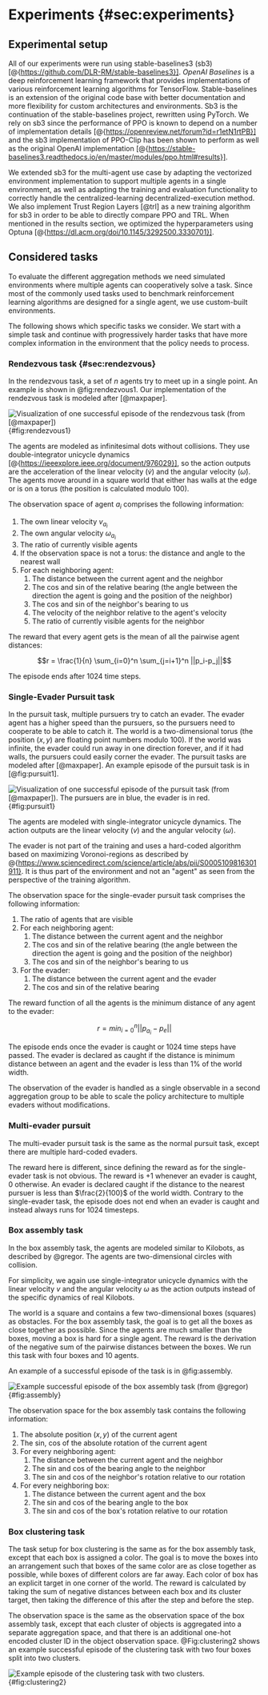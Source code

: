 # Experiments {#sec:experiments}

## Experimental setup

All of our experiments were run using stable-baselines3 (sb3)
[@{https://github.com/DLR-RM/stable-baselines3}]. _OpenAI Baselines_ is a deep
reinforcement learning framework that provides implementations of various
reinforcement learning algorithms for TensorFlow. Stable-baselines is an
extension of the original code base with better documentation and more
flexibility for custom architectures and environments. Sb3 is the continuation
of the stable-baselines project, rewritten using PyTorch. We rely on sb3 since
the performance of PPO is known to depend on a number of implementation details
[@{https://openreview.net/forum?id=r1etN1rtPB}] and the sb3 implementation of
PPO-Clip has been shown to perform as well as the original OpenAI implementation
[@{https://stable-baselines3.readthedocs.io/en/master/modules/ppo.html#results}].

We extended sb3 for the multi-agent use case by adapting the vectorized
environment implementation to support multiple agents in a single environment,
as well as adapting the training and evaluation functionality to correctly
handle the centralized-learning decentralized-execution method. We also
implement Trust Region Layers [@trl] as a new training algorithm for sb3 in
order to be able to directly compare PPO and TRL. When mentioned in the results
section, we optimized the hyperparameters using Optuna
[@{https://dl.acm.org/doi/10.1145/3292500.3330701}].

<!-- {describe batch size, other meta settings} -->

## Considered tasks

To evaluate the different aggregation methods we need simulated environments
where multiple agents can cooperatively solve a task. Since most of the commonly
used tasks used to benchmark reinforcement learning algorithms are designed for
a single agent, we use custom-built environments.

The following shows which specific tasks we consider. We start with a simple
task and continue with progressively harder tasks that have more complex
information in the environment that the policy needs to process.

### Rendezvous task {#sec:rendezvous}

In the rendezvous task, a set of $n$ agents try to meet up in a single point. An
example is shown in @fig:rendezvous1. Our implementation of the rendezvous task
is modeled after [@maxpaper].

![Visualization of one successful episode of the rendezvous task (from [@maxpaper])](images/rendezvous1.png){#fig:rendezvous1}

The agents are modeled as infinitesimal dots without collisions. They use
double-integrator unicycle dynamics
[@{https://ieeexplore.ieee.org/document/976029}], so the action outputs are the
acceleration of the linear velocity ($\dot{v}$) and the angular velocity
($\dot{ω}$). The agents move around in a square world that either has walls at
the edge or is on a torus (the position is calculated modulo $100$).

The observation space of agent $a_i$ comprises the following information:

1.  The own linear velocity $v_{a_i}$
2.  The own angular velocity $ω_{a_i}$
3.  The ratio of currently visible agents
4.  If the observation space is not a torus: the distance and angle to the
    nearest wall
5.  For each neighboring agent:
    1.  The distance between the current agent and the neighbor
    2.  The cos and sin of the relative bearing (the angle between the direction
        the agent is going and the position of the neighbor)
    3.  The cos and sin of the neighbor's bearing to us
    4.  The velocity of the neighbor relative to the agent's velocity
    5.  The ratio of currently visible agents for the neighbor

The reward that every agent gets is the mean of all the pairwise agent
distances:

$$r = \frac{1}{n} \sum_{i=0}^n \sum_{j=i+1}^n ||p_i-p_j||$$

The episode ends after 1024 time steps.

### Single-Evader Pursuit task

In the pursuit task, multiple pursuers try to catch an evader. The evader agent
has a higher speed than the pursuers, so the pursuers need to cooperate to be
able to catch it. The world is a two-dimensional torus (the position $(x, y)$
are floating point numbers modulo 100). If the world was infinite, the evader
could run away in one direction forever, and if it had walls, the pursuers could
easily corner the evader. The pursuit tasks are modeled after [@maxpaper]. An
example episode of the pursuit task is in [@fig:pursuit1].

![Visualization of one successful episode of the pursuit task (from [@maxpaper]). The pursuers are in blue, the evader is in red.](images/pursuit1.png){#fig:pursuit1}

The agents are modeled with single-integrator unicycle dynamics. The action
outputs are the linear velocity ($v$) and the angular velocity ($ω$).

The evader is not part of the training and uses a hard-coded algorithm based on
maximizing Voronoi-regions as described by
@{https://www.sciencedirect.com/science/article/abs/pii/S0005109816301911}. It
is thus part of the environment and not an "agent" as seen from the perspective
of the training algorithm.

The observation space for the single-evader pursuit task comprises the following
information:

1. The ratio of agents that are visible
2. For each neighboring agent:
   1. The distance between the current agent and the neighbor
   2. The cos and sin of the relative bearing (the angle between the direction
      the agent is going and the position of the neighbor)
   3. The cos and sin of the neighbor's bearing to us
3. For the evader:
   1. The distance between the current agent and the evader
   2. The cos and sin of the relative bearing

The reward function of all the agents is the minimum distance of any agent to
the evader:

$$r = min_{i=0}^n ||p_{a_i} - p_{e}||$$

The episode ends once the evader is caught or 1024 time steps have passed. The
evader is declared as caught if the distance is minimum distance between an
agent and the evader is less than $1\%$ of the world width.

The observation of the evader is handled as a single observable in a second
aggregation group to be able to scale the policy architecture to multiple
evaders without modifications.

### Multi-evader pursuit

The multi-evader pursuit task is the same as the normal pursuit task, except
there are multiple hard-coded evaders.

The reward here is different, since defining the reward as for the single-evader
task is not obvious. The reward is +1 whenever an evader is caught, 0 otherwise.
An evader is declared caught if the distance to the nearest pursuer is less than
$\frac{2}{100}$ of the world width. Contrary to the single-evader task, the
episode does not end when an evader is caught and instead always runs for 1024
timesteps.

### Box assembly task

In the box assembly task, the agents are modeled similar to Kilobots, as
described by @gregor. The agents are two-dimensional circles with collision.

For simplicity, we again use single-integrator unicycle dynamics with the linear
velocity $v$ and the angular velocity $ω$ as the action outputs instead of the
specific dynamics of real Kilobots.

The world is a square and contains a few two-dimensional boxes (squares) as
obstacles. For the box assembly task, the goal is to get all the boxes as close
together as possible. Since the agents are much smaller than the boxes, moving a
box is hard for a single agent. The reward is the derivation of the negative sum
of the pairwise distances between the boxes. We run this task with four boxes
and 10 agents.

An example of a successful episode of the task is in @fig:assembly.

![Example successful episode of the box assembly task (from [@gregor])](images/box-assembly.png){#fig:assembly}

[@gregor]:
  https://www.semanticscholar.org/paper/Using-M-Embeddings-to-Learn-Control-Strategies-for-Gebhardt-H%C3%BCttenrauch/9f550815f8858e7c4c8aef23665fa5817884f1b3

The observation space for the box assembly task contains the following
information:

1. The absolute position $(x, y)$ of the current agent
2. The sin, cos of the absolute rotation of the current agent
3. For every neighboring agent:
   1. The distance between the current agent and the neighbor
   2. The sin and cos of the bearing angle to the neighbor
   3. The sin and cos of the neighbor's rotation relative to our rotation
4. For every neighboring box:
   1. The distance between the current agent and the box
   2. The sin and cos of the bearing angle to the box
   3. The sin and cos of the box's rotation relative to our rotation

### Box clustering task

The task setup for box clustering is the same as for the box assembly task,
except that each box is assigned a color. The goal is to move the boxes into an
arrangement such that boxes of the same color are as close together as possible,
while boxes of different colors are far away. Each color of box has an explicit
target in one corner of the world. The reward is calculated by taking the sum of
negative distances between each box and its cluster target, then taking the
difference of this after the step and before the step.

The observation space is the same as the observation space of the box assembly
task, except that each cluster of objects is aggregated into a separate
aggregation space, and that there is an additional one-hot encoded cluster ID in
the object observation space. @Fig:clustering2 shows an example successful
episode of the clustering task with two four boxes split into two clusters.

![Example episode of the clustering task with two clusters.](images/clustering2-episode.drawio.svg){#fig:clustering2}

<!-- ### Other considered tasks

PettingZoo tasks (without results?)

-->

